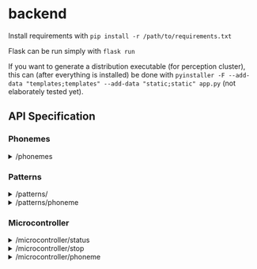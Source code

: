 # backend

Install requirements with `pip install -r /path/to/requirements.txt`

Flask can be run simply with `flask run`

If you want to generate a distribution executable (for perception cluster), this can (after everything is installed) be done with `pyinstaller -F --add-data "templates;templates" --add-data "static;static" app.py` (not elaborately tested yet).

## API Specification

### Phonemes
<details>
<summary>/phonemes</summary>


REQUEST:

    GET /api/v1/phonemes

RESULT:

    {a collection of uniquely identifiable ids}

</details>

### Patterns
<details>
<summary>/patterns/</summary>


REQUEST:

    GET /api/v1/phonemes/

RESULT:

    {the vibrational patterns of each phoneme}

</details>


<details>
<summary>/patterns/phoneme</summary>


REQUEST:

    GET /api/v1/patterns/phoneme

RESULT:

    {get the w}

</details>


### Microcontroller
<details>
<summary>/microcontroller/status</summary>


REQUEST:

    GET /api/v1/microcontroller/status

RESULT:

    {metrics for status}

</details>

<details>
<summary>/microcontroller/stop</summary>

Stop all haptic activity on the microcontroller.

REQUEST:

    GET /api/v1/microcontroller/stop

RESULT:

    {succes or nah}

</details>

<details>
<summary>/microcontroller/phoneme</summary>

Send a phoneme to the microcontroller directly

REQUEST:

    POST /api/v1/microcontroller/stop

BODY:

    {collection of at least one phoneme}

RESULT:

    {succes or nah}

</details>